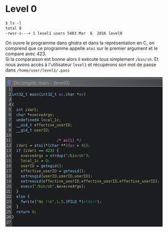 # Level 0
```
$ ls -l
total 8
-rwsr-s---+ 1 level1 users 5403 Mar  6  2016 level0
```
On ouvre le programme dans ghidra et dans la représentation en C, on comprend que ce programme appelle `atoi` sur le premier argument et le compare avec 423.
<br/>
Si la comparaison est bonne alors il exécute tous simplement `/bin/sh`. Et nous avons accès à l'utilisateur `level1` et récupérons son mot de passe dans `/home/user/level1/.pass`

![ghidra](./resources/ghidra.png)
